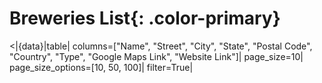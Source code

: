 # **Breweries List**{: .color-primary}

<|{data}|table|
    columns=["Name", "Street", "City", "State", "Postal Code", "Country", "Type", "Google Maps Link", "Website Link"]|
    page_size=10|
    page_size_options=[10, 50, 100]|
    filter=True|
>
